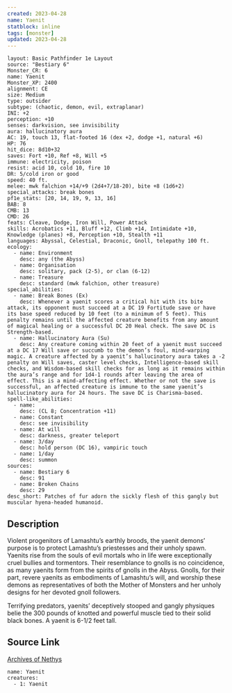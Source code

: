 ```yaml
---
created: 2023-04-28
name: Yaenit
statblock: inline
tags: [monster]
updated: 2023-04-28
---
```

```statblock
layout: Basic Pathfinder 1e Layout
source: "Bestiary 6"
Monster_CR: 6
name: Yaenit
Monster_XP: 2400
alignment: CE
size: Medium
type: outsider
subtype: (chaotic, demon, evil, extraplanar)
INI: +2
perception: +10
senses: darkvision, see invisibility
aura: hallucinatory aura
AC: 19, touch 13, flat-footed 16 (dex +2, dodge +1, natural +6)
HP: 76
hit_dice: 8d10+32
saves: Fort +10, Ref +8, Will +5
immune: electricity, poison
resist: acid 10, cold 10, fire 10
DR: 5/cold iron or good
speed: 40 ft.
melee: mwk falchion +14/+9 (2d4+7/18-20), bite +8 (1d6+2)
special_attacks: break bones
pf1e_stats: [20, 14, 19, 9, 13, 16]
BAB: 8
CMB: 13
CMD: 26
feats: Cleave, Dodge, Iron Will, Power Attack
skills: Acrobatics +11, Bluff +12, Climb +14, Intimidate +10, Knowledge (planes) +8, Perception +10, Stealth +11
languages: Abyssal, Celestial, Draconic, Gnoll, telepathy 100 ft.
ecology:
  - name: Environment
    desc: any (the Abyss)
  - name: Organisation
    desc: solitary, pack (2-5), or clan (6-12)
  - name: Treasure
    desc: standard (mwk falchion, other treasure)
special_abilities:
  - name: Break Bones (Ex)
    desc: Whenever a yaenit scores a critical hit with its bite attack, its opponent must succeed at a DC 19 Fortitude save or have its base speed reduced by 10 feet (to a minimum of 5 feet). This penalty remains until the affected creature benefits from any amount of magical healing or a successful DC 20 Heal check. The save DC is Strength-based.
  - name: Hallucinatory Aura (Su)
    desc: Any creature coming within 20 feet of a yaenit must succeed at a DC 17 Will save or succumb to the demon’s foul, mind-warping magic. A creature affected by a yaenit’s hallucinatory aura takes a -2 penalty on Will saves, caster level checks, Intelligence-based skill checks, and Wisdom-based skill checks for as long as it remains within the aura’s range and for 1d4-1 rounds after leaving the area of effect. This is a mind-affecting effect. Whether or not the save is successful, an affected creature is immune to the same yaenit’s hallucinatory aura for 24 hours. The save DC is Charisma-based.
spell-like_abilities:
  - name:
    desc: (CL 8; Concentration +11)
  - name: Constant
    desc: see invisibility
  - name: At will
    desc: darkness, greater teleport
  - name: 3/day
    desc: hold person (DC 16), vampiric touch
  - name: 1/day
    desc: summon
sources:
  - name: Bestiary 6
    desc: 91
  - name: Broken Chains
    desc: 29
desc_short: Patches of fur adorn the sickly flesh of this gangly but muscular hyena-headed humanoid.
```
## Description
Violent progenitors of Lamashtu’s earthly broods, the yaenit demons’ purpose is to protect Lamashtu’s priestesses and their unholy spawn. Yaenits rise from the souls of evil mortals who in life were exceptionally cruel bullies and tormentors. Their resemblance to gnolls is no coincidence, as many yaenits form from the spirits of gnolls in the Abyss. Gnolls, for their part, revere yaenits as embodiments of Lamashtu’s will, and worship these demons as representatives of both the Mother of Monsters and her unholy designs for her devoted gnoll followers. 

Terrifying predators, yaenits’ deceptively stooped and gangly physiques belie the 300 pounds of knotted and powerful muscle tied to their solid black bones. A yaenit is 6-1/2 feet tall.
## Source Link
[Archives of Nethys](https://aonprd.com/MonsterDisplay.aspx?ItemName=Yaenit)
```encounter-table
name: Yaenit
creatures:
  - 1: Yaenit
```
